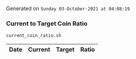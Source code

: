 Generated on `Sunday 03-October-2021 at 04:08:19`

### Current to Target Coin Ratio
`current_coin_ratio.sh`

Date|Current|Target|Ratio
---|---|---|---
